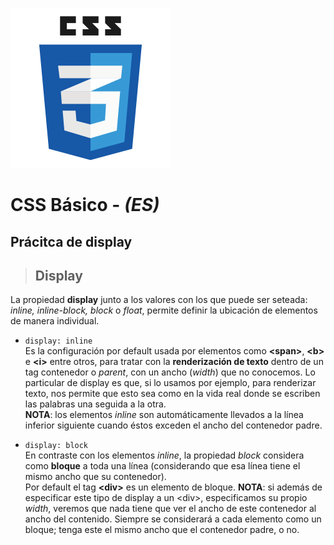 ![CSS3_logo](readme_content/css3_icon_logo.png)

# CSS Básico - _(ES)_

## Prácitca de **display**

>## Display
La propiedad **display** junto a los valores con los que puede ser seteada: _inline, inline-block, block_ o _float_, permite definir la ubicación de elementos de manera individual.

* `display: inline`\
    Es la configuración por default usada por elementos como **\<span\>**, **\<b\>** e **\<i\>** entre otros, para tratar con la **renderización de texto** dentro de un tag contenedor o _parent_, con un ancho (_width_) que no conocemos.
    Lo particular de display es que, si lo usamos por ejemplo, para renderizar texto, nos permite que esto sea como en la vida real donde se escriben las palabras una seguida a la otra.\
    **NOTA**: los elementos _inline_ son automáticamente llevados a la línea inferior siguiente cuando éstos exceden el ancho del contenedor padre.

* `display: block`\
  En contraste con los elementos _inline_, la propiedad _block_ considera como **bloque** a toda una línea (considerando que esa línea tiene el mismo ancho que su contenedor).\
  Por default el tag **\<div\>** es un elemento de bloque.
  **NOTA**: si además de especificar este tipo de display a un \<div\>, especificamos su propio _width_, veremos que nada tiene que ver el ancho de este contenedor al ancho del contenido. Siempre se considerará a cada elemento como un bloque; tenga este el mismo ancho que el contenedor padre, o no.
  
